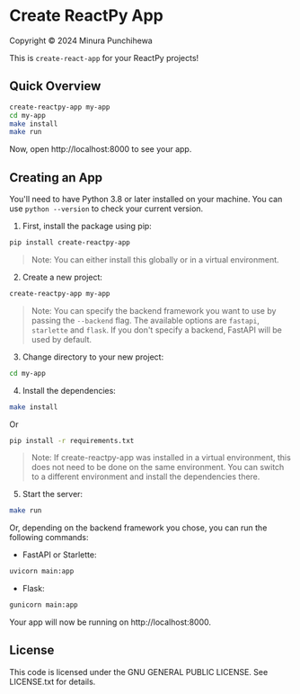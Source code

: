 # Create ReactPy App

Copyright © 2024 Minura Punchihewa

This is `create-react-app` for your ReactPy projects!

## Quick Overview

```bash
create-reactpy-app my-app
cd my-app
make install
make run
```

Now, open http://localhost:8000 to see your app.

## Creating an App

You'll need to have Python 3.8 or later installed on your machine. You can use `python --version` to check your current version.

1. First, install the package using pip:

```bash
pip install create-reactpy-app
```

> Note: You can either install this globally or in a virtual environment.

2. Create a new project:

```bash
create-reactpy-app my-app
```

> Note: You can specify the backend framework you want to use by passing the `--backend` flag. The available options are `fastapi`, `starlette` and `flask`. If you don't specify a backend, FastAPI will be used by default.

3. Change directory to your new project:

```bash
cd my-app
```

4. Install the dependencies:

```bash
make install
```

Or

```bash
pip install -r requirements.txt
```

> Note: If create-reactpy-app was installed in a virtual environment, this does not need to be done on the same environment. You can switch to a different environment and install the dependencies there.

5. Start the server:

```bash
make run
```

Or, depending on the backend framework you chose, you can run the following commands:

- FastAPI or Starlette:

```bash
uvicorn main:app
```

- Flask:

```bash
gunicorn main:app
```

Your app will now be running on http://localhost:8000.

## License

This code is licensed under the GNU GENERAL PUBLIC LICENSE. See LICENSE.txt for details.
